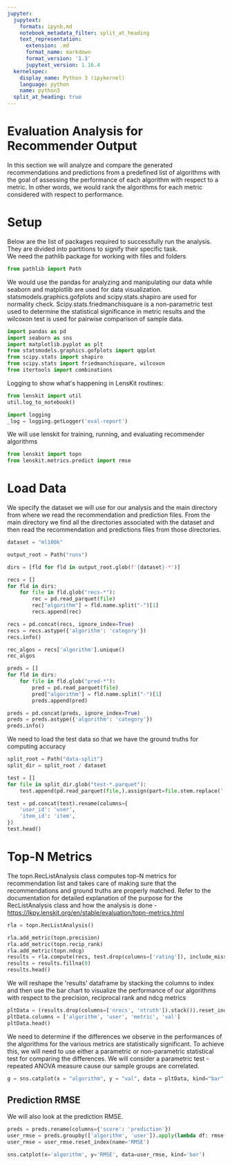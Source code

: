 ```yaml
---
jupyter:
  jupytext:
    formats: ipynb,md
    notebook_metadata_filter: split_at_heading
    text_representation:
      extension: .md
      format_name: markdown
      format_version: '1.3'
      jupytext_version: 1.16.4
  kernelspec:
    display_name: Python 3 (ipykernel)
    language: python
    name: python3
  split_at_heading: true
---
```


# Evaluation Analysis for Recommender Output


In this section we will analyze and compare the generated recommendations and predictions from a predefined list of algorithms with the goal of assessing the performance of each algorithm with respect to a metric. In other words, we would rank the algorithms for each metric considered with respect to performance.


# Setup


Below are the list of packages required to successfully run the analysis. They are divided into partitions to signify their specific task.<br>
We need the pathlib package for working with files and folders

```python
from pathlib import Path
```

We would use the pandas for analyzing and manipulating our data while seaborn and matplotlib are used for data visualization. statsmodels.graphics.gofplots and scipy.stats.shapiro are used for normality check. Scipy.stats.friedmanchisquare is a non-parametric test used to determine the statistical significance in metric results and the wilcoxon test is used for pairwise comparison of sample data.

```python
import pandas as pd
import seaborn as sns
import matplotlib.pyplot as plt
from statsmodels.graphics.gofplots import qqplot
from scipy.stats import shapiro
from scipy.stats import friedmanchisquare, wilcoxon
from itertools import combinations
```

Logging to show what's happening in LensKit routines:

```python
from lenskit import util
util.log_to_notebook()
```

```python
import logging
_log = logging.getLogger('eval-report')
```

We will use lenskit for training, running, and evaluating recommender algorithms

```python
from lenskit import topn
from lenskit.metrics.predict import rmse
```

# Load Data


We specify the dataset we will use for our analysis and the main directory from where we read the recommendation and prediction files. From the main directory we find all the directories associated with the dataset and then read the recommendation and predictions files from those directories.

```python tags=["parameters"]
dataset = "ml100k"
```

```python
output_root = Path("runs")
```

```python
dirs = [fld for fld in output_root.glob(f'{dataset}-*')]
```

```python
recs = []
for fld in dirs: 
    for file in fld.glob("recs-*"):
        rec = pd.read_parquet(file)
        rec["algorithm"] = fld.name.split("-")[1]
        recs.append(rec)

recs = pd.concat(recs, ignore_index=True)
recs = recs.astype({'algorithm': 'category'})
recs.info()
```

```python
rec_algos = recs['algorithm'].unique()
rec_algos
```

```python
preds = []
for fld in dirs:
    for file in fld.glob("pred-*"):
        pred = pd.read_parquet(file)
        pred["algorithm"] = fld.name.split("-")[1]
        preds.append(pred)

preds = pd.concat(preds, ignore_index=True)
preds = preds.astype({'algorithm': 'category'})
preds.info()
```

We need to load the test data so that we have the ground truths for computing accuracy 

```python
split_root = Path("data-split")
split_dir = split_root / dataset
```

```python
test = []
for file in split_dir.glob("test-*.parquet"):
    test.append(pd.read_parquet(file,).assign(part=file.stem.replace('.parquet', '')))

test = pd.concat(test).rename(columns={
    'user_id': 'user',
    'item_id': 'item',
})
test.head()
```

# Top-N Metrics


The topn.RecListAnalysis class computes top-N metrics for recommendation list and takes care of making sure that the recommendations and ground truths are properly matched. Refer to the documentation for detailed explanation of the purpose for the RecListAnalysis class and how the analysis is done - https://lkpy.lenskit.org/en/stable/evaluation/topn-metrics.html 

```python
rla = topn.RecListAnalysis()

rla.add_metric(topn.precision)
rla.add_metric(topn.recip_rank)
rla.add_metric(topn.ndcg)
results = rla.compute(recs, test.drop(columns=['rating']), include_missing=True)
results = results.fillna(0)
results.head()
```

We will reshape the 'results' dataframe by stacking the columns to index and then use the bar chart to visualize the performance of our algorithms with respect to the precision, reciprocal rank and ndcg metrics

```python
pltData = (results.drop(columns=['nrecs', 'ntruth']).stack()).reset_index()
pltData.columns = ['algorithm', 'user', 'metric', 'val']
pltData.head()
```

We need to determine if the differences we observe in the performances of the algorithms for the various metrics are statistically significant. To achieve this, we will need to use either a parametric or non-parametric statistical test for comparing the differences. We will consider a parametric test - repeated ANOVA measure cause our sample groups are correlated.

```python
g = sns.catplot(x = "algorithm", y = "val", data = pltData, kind="bar", col = "metric", aspect=1.2, height=3, sharey=False)
```

## Prediction RMSE

We will also look at the prediction RMSE.

```python
preds = preds.rename(columns={'score': 'prediction'})
user_rmse = preds.groupby(['algorithm', 'user']).apply(lambda df: rmse(df['prediction'], df['rating']))
user_rmse = user_rmse.reset_index(name='RMSE')
```

```python
sns.catplot(x='algorithm', y='RMSE', data=user_rmse, kind='bar')
```

```python

```
